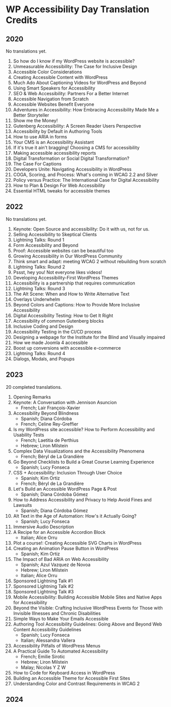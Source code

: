 # WP Accessibility Day Translation Credits

## 2020

No translations yet.

1. So how do I know if my WordPress website is accessible?
1. Unmeasurable Accessibility: The Case for Inclusive Design
1. Accessible Color Considerations
1. Creating Accessible Content with WordPress
1. Much Ado About Captioning Videos for WordPress and Beyond
1. Using Smart Speakers for Accessibility
1. SEO & Web Accessibility: Partners For a Better Internet
1. Accessible Navigation from Scratch
1. Accessible Websites Benefit Everyone
1. Adventures in Accessibility: How Embracing Accessibility Made Me a Better Storyteller
1. Show me the Money!
1. Gutenberg Accessibility: A Screen Reader Users Perspective
1. Accessibility by Default in Authoring Tools
1. How to use ARIA in forms
1. Your CMS is an Accessibility Assistant
1. If it's true it ain't bragging! Choosing a CMS for accessibility
1. Making accessible accessibility reports
1. Digital Transformation or Social Digital Transformation?
1. The Case For Captions
1. Developers Unite: Navigating Accessibility in WordPress
1. COGA, Scoring, and Process: What's coming in WCAG 2.2 and Silver
1. Policy versus Practice: The International Case for Digital Accessibility
1. How to Plan & Design For Web Accessibility
1. Essential HTML tweaks for accessible themes

## 2022

No translations yet.

1. Keynote: Open Source and accessibility: Do it with us, not for us.
1. Selling Accessibility to Skeptical Clients
1. Lightning Talks: Round 1
1. Form Accessibility and Beyond
1. Proof: Accessible websites can be beautiful too
1. Growing Accessibility in Our WordPress Community
1. Think smart and adapt: meeting WCAG 2 without rebuilding from scratch
1. Lightning Talks: Round 2
1. Pssst, hey you! Not everyone likes videos!
1. Developing Accessibility-First WordPress Themes
1. Accessibility is a partnership that requires communication
1. Lightning Talks: Round 3
1. The Alt Scene: When and How to Write Alternative Text
1. Overlays Underwhelm
1. Beyond Colors and Captions: How to Provide More Inclusive Accessibility
1. Digital Accessibility Testing: How to Get It Right
1. Accessibility of common Gutenberg blocks
1. Inclusive Coding and Design
1. Accessibility Testing in the CI/CD process
1. Designing a webpage for the Institute for the Blind and Visually impaired
1. How we made Joomla 4 accessible
1. Boost up conversions with accessible e-commerce
1. Lightning Talks: Round 4
1. Dialogs, Modals, and Popups

## 2023

20 completed translations.

1. Opening Remarks
2. Keynote: A Conversation with Jennison Asuncion
   	- French; Lair François-Xavier
3. Accessibility Beyond Blindness
	- Spanish; Diana Córdoba
	- French; Celine Rey-Greffier
4. Is my WordPress site accessible? How to Perform Accessibility and Usability Tests
   	- French; Laetitia de Perthius
   	- Hebrew; Liron Milstein
5. Complex Data Visualizations and the Accessibility Phenomena
	- French; Béryl de La Grandière
6. Go Beyond Checklists to Build a Great Course Learning Experience
   	- Spanish; Lucy Fonseca
7. CSS + Accessibility: Inclusion Through User Choice
   	- Spanish; Kim Ortiz
   	- French; Béryl de La Grandière
8. Let's Build an Accessible WordPress Page & Post
   	- Spanish; Diana Córdoba Gómez
9. How to Address Accessibility and Privacy to Help Avoid Fines and Lawsuits
   	- Spanish; Diana Córdoba Gómez
10. Alt Text in the Age of Automation: How's it Actually Going?
   	- Spanish; Lucy Fonseca
11. Immersive Audio Description
12. A Recipe for an Accessible Accordion Block
	- Italian; Alice Orru
13. Plot a course!: Creating Accessible SVG Charts in WordPress
14. Creating an Animation Pause Button in WordPress
	- Spanish; Kim Ortiz
15. The Impact of Bad ARIA on Web Accessibility
	- Spanish; Azul Vazquez de Novoa
	- Hebrew; Liron Milstein
	- Italian; Alice Orru
15. Sponsored Lightning Talk #1
15. Sponsored Lightning Talk #2
15. Sponsored Lightning Talk #3
16. Mobile Accessibility: Building Accessible Mobile Sites and Native Apps for Accessibility
17. Beyond the Visible: Crafting Inclusive WordPress Events for Those with Invisible Illnesses and Chronic Disabilities
18. Simple Ways to Make Your Emails Accessible
19. Authoring Tool Accessibility Guidelines: Going Above and Beyond Web Content Accessibility Guidelines
	- Spanish; Lucy Fonseca
	- Italian; Alessandra Vallera
20. Accessibility Pitfalls of WordPress Menus
21. A Practical Guide To Automated Accessibility
	- French; Emilie Sirotic
 	- Hebrew; Liron Milstein	
  	- Malay; Nicolas Y Z W
22. How to Code for Keyboard Access in WordPress
23. Building an Accessible Theme for Accessible First Sites
24. Understanding Color and Contrast Requirements in WCAG 2

## 2024

